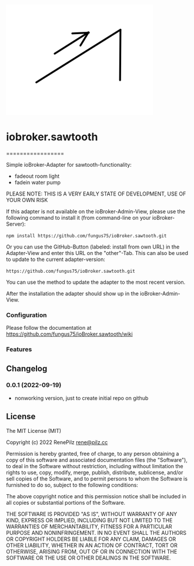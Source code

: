 ![Logo](admin/sawtooth.png)
# iobroker.sawtooth
=================

Simple ioBroker-Adapter for sawtooth-functionality:
* fadeout room light
* fadein water pump 


PLEASE NOTE: THIS IS A VERY EARLY STATE OF DEVELOPMENT, USE OF YOUR OWN RISK

If this adapter is not available on the ioBroker-Admin-View, please use the following command to install it (from command-line on your ioBroker-Server):

```npm install https://github.com/fungus75/ioBroker.sawtooth.git```

Or you can use the GitHub-Button (labeled: install from own URL) in the Adapter-View and enter this URL on the "other"-Tab. This can also be used to update to the current adapter-version:

```https://github.com/fungus75/ioBroker.sawtooth.git```


You can use the method to update the adapter to the most recent version.



After the installation the adapter should show up in the ioBroker-Admin-View.

### Configuration
Please follow the documentation at https://github.com/fungus75/ioBroker.sawtooth/wiki

### Features

## Changelog

### 0.0.1 (2022-09-19)
- nonworking version, just to create initial repo on github

## License
The MIT License (MIT)

Copyright (c) 2022 RenePilz <rene@pilz.cc>

Permission is hereby granted, free of charge, to any person obtaining a copy
of this software and associated documentation files (the "Software"), to deal
in the Software without restriction, including without limitation the rights
to use, copy, modify, merge, publish, distribute, sublicense, and/or sell
copies of the Software, and to permit persons to whom the Software is
furnished to do so, subject to the following conditions:

The above copyright notice and this permission notice shall be included in
all copies or substantial portions of the Software.

THE SOFTWARE IS PROVIDED "AS IS", WITHOUT WARRANTY OF ANY KIND, EXPRESS OR
IMPLIED, INCLUDING BUT NOT LIMITED TO THE WARRANTIES OF MERCHANTABILITY,
FITNESS FOR A PARTICULAR PURPOSE AND NONINFRINGEMENT. IN NO EVENT SHALL THE
AUTHORS OR COPYRIGHT HOLDERS BE LIABLE FOR ANY CLAIM, DAMAGES OR OTHER
LIABILITY, WHETHER IN AN ACTION OF CONTRACT, TORT OR OTHERWISE, ARISING FROM,
OUT OF OR IN CONNECTION WITH THE SOFTWARE OR THE USE OR OTHER DEALINGS IN
THE SOFTWARE.


